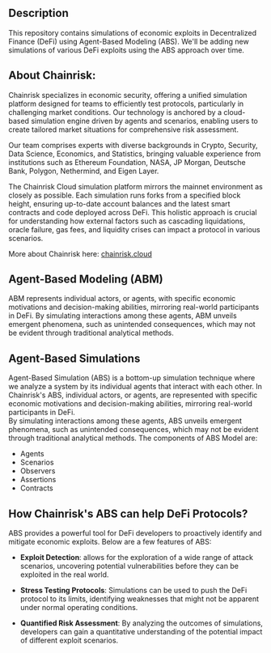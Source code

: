 ## Description
This repository contains simulations of economic exploits in Decentralized Finance (DeFi) using Agent-Based Modeling (ABS). We'll be adding new simulations of various DeFi exploits using the ABS approach over time.

## About Chainrisk:
Chainrisk specializes in economic security, offering a unified simulation platform designed for teams to efficiently test protocols, particularly in challenging market conditions. Our technology is anchored by a cloud-based simulation engine driven by agents and scenarios, enabling users to create tailored market situations for comprehensive risk assessment.

Our team comprises experts with diverse backgrounds in Crypto, Security, Data Science, Economics, and Statistics, bringing valuable experience from institutions such as Ethereum Foundation, NASA, JP Morgan, Deutsche Bank, Polygon, Nethermind, and Eigen Layer.

The Chainrisk Cloud simulation platform mirrors the mainnet environment as closely as possible. Each simulation runs forks from a specified block height, ensuring up-to-date account balances and the latest smart contracts and code deployed across DeFi. This holistic approach is crucial for understanding how external factors such as cascading liquidations, oracle failure, gas fees, and liquidity crises can impact a protocol in various scenarios.

More about Chainrisk here: [chainrisk.cloud](https://www.chainrisk.cloud/)

## Agent-Based Modeling (ABM)
ABM represents individual actors, or agents, with specific economic motivations and decision-making abilities, mirroring real-world participants in DeFi. By simulating interactions among these agents, ABM unveils emergent phenomena, such as unintended consequences, which may not be evident through traditional analytical methods. 

## Agent-Based Simulations
Agent-Based Simulation (ABS) is a bottom-up simulation technique where we analyze a system by its individual agents that interact with each other. In Chainrisk's ABS, individual actors, or agents, are represented with specific economic motivations and decision-making abilities, mirroring real-world participants in DeFi. </br>
By simulating interactions among these agents, ABS unveils emergent phenomena, such as unintended consequences, which may not be evident through traditional analytical methods.
The components of ABS Model are:
- Agents
- Scenarios
- Observers
- Assertions
- Contracts 

## How Chainrisk's ABS can help DeFi Protocols?
ABS provides a powerful tool for DeFi developers to proactively identify and mitigate economic exploits. Below are a few features of ABS:

- **Exploit Detection**: allows for the exploration of a wide range of attack scenarios, uncovering potential vulnerabilities before they can be exploited in the real world.

- **Stress Testing Protocols**: Simulations can be used to push the DeFi protocol to its limits, identifying weaknesses that might not be apparent under normal operating conditions.

- **Quantified Risk Assessment**: By analyzing the outcomes of simulations, developers can gain a quantitative understanding of the potential impact of different exploit scenarios.


